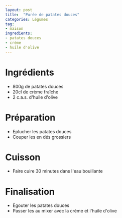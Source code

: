 ```yaml
---
layout: post
title:  "Purée de patates douces"
categories: Légumes
tag:
- maison
ingredients:
- patates douces
- crème
- huile d'olive
---
```

# Ingrédients
* 800g de patates douces
* 20cl de crème fraîche
* 2 c.a.s. d'huile d'olive

# Préparation
- Eplucher les patates douces
- Couper les en dés grossiers

# Cuisson
- Faire cuire 30 minutes dans l'eau bouillante

# Finalisation
- Egouter les patates douces
- Passer les au mixer avec la crème et l'huile d'olive
